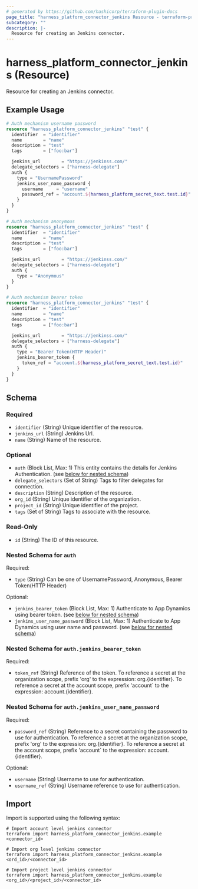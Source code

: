 ```yaml
---
# generated by https://github.com/hashicorp/terraform-plugin-docs
page_title: "harness_platform_connector_jenkins Resource - terraform-provider-harness"
subcategory: ""
description: |-
  Resource for creating an Jenkins connector.
---
```


# harness_platform_connector_jenkins (Resource)

Resource for creating an Jenkins connector.

## Example Usage

```terraform
# Auth mechanism username password
resource "harness_platform_connector_jenkins" "test" {
  identifier  = "identifier"
  name        = "name"
  description = "test"
  tags        = ["foo:bar"]

  jenkins_url        = "https://jenkinss.com/"
  delegate_selectors = ["harness-delegate"]
  auth {
    type = "UsernamePassword"
    jenkins_user_name_password {
      username     = "username"
      password_ref = "account.${harness_platform_secret_text.test.id}"
    }
  }
}

# Auth mechanism anonymous
resource "harness_platform_connector_jenkins" "test" {
  identifier  = "identifier"
  name        = "name"
  description = "test"
  tags        = ["foo:bar"]

  jenkins_url        = "https://jenkinss.com/"
  delegate_selectors = ["harness-delegate"]
  auth {
    type = "Anonymous"
  }
}

# Auth mechanism bearer token
resource "harness_platform_connector_jenkins" "test" {
  identifier  = "identifier"
  name        = "name"
  description = "test"
  tags        = ["foo:bar"]

  jenkins_url        = "https://jenkinss.com/"
  delegate_selectors = ["harness-delegate"]
  auth {
    type = "Bearer Token(HTTP Header)"
    jenkins_bearer_token {
      token_ref = "account.${harness_platform_secret_text.test.id}"
    }
  }
}
```

<!-- schema generated by tfplugindocs -->
## Schema

### Required

- `identifier` (String) Unique identifier of the resource.
- `jenkins_url` (String) Jenkins Url.
- `name` (String) Name of the resource.

### Optional

- `auth` (Block List, Max: 1) This entity contains the details for Jenkins Authentication. (see [below for nested schema](#nestedblock--auth))
- `delegate_selectors` (Set of String) Tags to filter delegates for connection.
- `description` (String) Description of the resource.
- `org_id` (String) Unique identifier of the organization.
- `project_id` (String) Unique identifier of the project.
- `tags` (Set of String) Tags to associate with the resource.

### Read-Only

- `id` (String) The ID of this resource.

<a id="nestedblock--auth"></a>
### Nested Schema for `auth`

Required:

- `type` (String) Can be one of UsernamePassword, Anonymous, Bearer Token(HTTP Header)

Optional:

- `jenkins_bearer_token` (Block List, Max: 1) Authenticate to App Dynamics using bearer token. (see [below for nested schema](#nestedblock--auth--jenkins_bearer_token))
- `jenkins_user_name_password` (Block List, Max: 1) Authenticate to App Dynamics using user name and password. (see [below for nested schema](#nestedblock--auth--jenkins_user_name_password))

<a id="nestedblock--auth--jenkins_bearer_token"></a>
### Nested Schema for `auth.jenkins_bearer_token`

Required:

- `token_ref` (String) Reference of the token. To reference a secret at the organization scope, prefix 'org' to the expression: org.{identifier}. To reference a secret at the account scope, prefix 'account` to the expression: account.{identifier}.


<a id="nestedblock--auth--jenkins_user_name_password"></a>
### Nested Schema for `auth.jenkins_user_name_password`

Required:

- `password_ref` (String) Reference to a secret containing the password to use for authentication. To reference a secret at the organization scope, prefix 'org' to the expression: org.{identifier}. To reference a secret at the account scope, prefix 'account` to the expression: account.{identifier}.

Optional:

- `username` (String) Username to use for authentication.
- `username_ref` (String) Username reference to use for authentication.

## Import

Import is supported using the following syntax:

```shell
# Import account level jenkins connector 
terraform import harness_platform_connector_jenkins.example <connector_id>

# Import org level jenkins connector 
terraform import harness_platform_connector_jenkins.example <ord_id>/<connector_id>

# Import project level jenkins connector 
terraform import harness_platform_connector_jenkins.example <org_id>/<project_id>/<connector_id>
```
